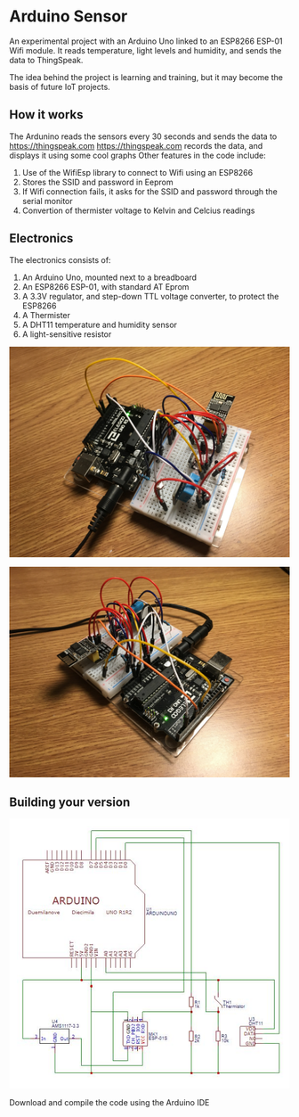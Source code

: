 # Arduino Sensor
An experimental project with an Arduino Uno linked to an ESP8266 ESP-01 Wifi module. 
It reads temperature, light levels and humidity, and sends the data to ThingSpeak.

The idea behind the project is learning and training, but it may become the basis of future IoT projects.

## How it works
The Ardunino reads the sensors every 30 seconds and sends the data to https://thingspeak.com
https://thingspeak.com records the data, and displays it using some cool graphs
Other features in the code include:
1. Use of the WifiEsp library to connect to Wifi using an ESP8266
2. Stores the SSID and password in Eeprom
3. If Wifi connection fails, it asks for the SSID and password through the serial monitor
4. Convertion of thermister voltage to Kelvin and Celcius readings


## Electronics
The electronics consists of:
1. An Arduino Uno, mounted next to a breadboard
2. An ESP8266 ESP-01, with standard AT Eprom
3. A 3.3V regulator, and step-down TTL voltage converter, to protect the ESP8266
4. A Thermister
5. A DHT11 temperature and humidity sensor
6. A light-sensitive resistor

![Picture of prototype board](https://github.com/kev1nd/ArduinoSensor/blob/master/assets/pic1.jpg)

![Picture of prototype board](https://github.com/kev1nd/ArduinoSensor/blob/master/assets/pic2.jpg)

## Building your version
![Picture of prototype board](https://github.com/kev1nd/ArduinoSensor/blob/master/assets/circuit.jpg)

Download and compile the code using the Arduino IDE
